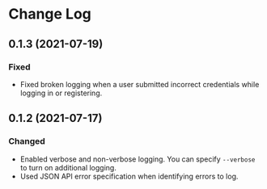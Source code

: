 # Change Log


## 0.1.3 (2021-07-19)

### Fixed
- Fixed broken logging when a user submitted incorrect credentials while logging in or registering.
## 0.1.2 (2021-07-17)
### Changed
- Enabled verbose and non-verbose logging. You can specify `--verbose` to turn on additional logging.
- Used JSON API error specification when identifying errors to log. 